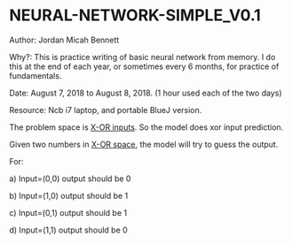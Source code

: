 # NEURAL-NETWORK-SIMPLE_V0.1

  Author: Jordan Micah Bennett
  
  Why?: This is practice writing of basic neural network from memory. I do this at the end of each year, or sometimes every 6 months, for practice of fundamentals.
  
  Date: August 7, 2018 to August 8, 2018. (1 hour used each of the two days)
  
  Resource: Ncb i7 laptop, and portable BlueJ version.
 
  The problem space is [X-OR inputs]( https://en.wikipedia.org/wiki/XOR_gate). So the model does xor input prediction.
  
  Given two numbers in [X-OR space](https://en.wikipedia.org/wiki/XOR_gate), the model will try to guess the output.
  
  For:
  
  a) Input=(0,0) output should be 0
  
  b) Input=(1,0) output should be 1
  
  c) Input=(0,1) output should be 1
  
  d) Input=(1,1) output should be 0
  

 
